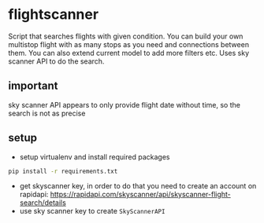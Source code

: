 # flightscanner

Script that searches flights with given condition. You can build your own multistop flight with as many stops as you need and connections between them. You can also extend current model to add more filters etc. Uses sky scanner API to do the search.

## important
sky scanner API appears to only provide flight date without time, so the search is not as precise 

## setup
* setup virtualenv and install required packages
```cmd
pip install -r requirements.txt
```
* get skyscanner key, in order to do that you need to create an account on rapidapi: https://rapidapi.com/skyscanner/api/skyscanner-flight-search/details
* use sky scanner key to create `SkyScannerAPI`